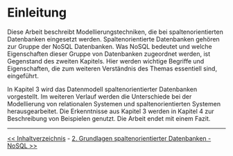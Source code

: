 # Einleitung

Diese Arbeit beschreibt Modellierungstechniken, die bei spaltenorientierten Datenbanken
eingesetzt werden. Spaltenorientierte Datenbanken gehören zur Gruppe der
NoSQL Datenbanken. Was NoSQL bedeutet und welche Eigenschaften dieser Gruppe
von Datenbanken zugeordnet werden, ist Gegenstand des zweiten Kapitels. Hier
werden wichtige Begriffe und Eigenschaften, die zum weiteren Verständnis des Themas
essentiell sind, eingeführt.

In Kapitel 3 wird das Datenmodell spaltenorientierter Datenbanken vorgestellt. Im
weiteren Verlauf werden die Unterschiede bei der Modellierung von relationalen Systemen
und spaltenorientierten Systemen herausgearbeitet. Die Erkenntnisse aus Kapitel
3 werden in Kapitel 4 zur Beschreibung von Beispielen genutzt. Die Arbeit endet
mit einem Fazit.

***
[<< Inhaltverzeichnis](title.md) - [2. Grundlagen spaltenorientierter Datenbanken - NoSQL >>](2_NoSql.md)